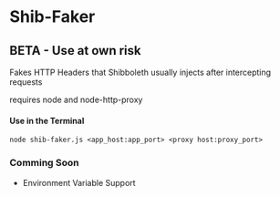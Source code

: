 # Shib-Faker

## BETA - Use at own risk

Fakes HTTP Headers that Shibboleth usually injects after intercepting requests

requires node and node-http-proxy

#### Use in the Terminal

	node shib-faker.js <app_host:app_port> <proxy host:proxy_port>

### Comming Soon
* Environment Variable Support